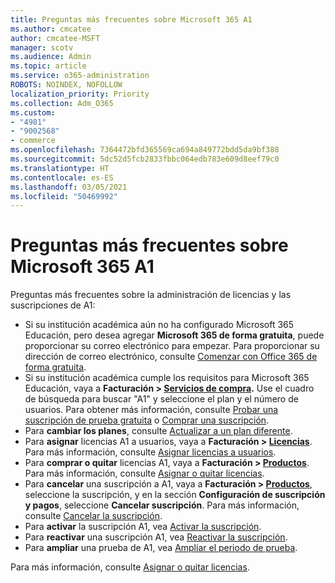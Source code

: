 ```yaml
---
title: Preguntas más frecuentes sobre Microsoft 365 A1
ms.author: cmcatee
author: cmcatee-MSFT
manager: scotv
ms.audience: Admin
ms.topic: article
ms.service: o365-administration
ROBOTS: NOINDEX, NOFOLLOW
localization_priority: Priority
ms.collection: Adm_O365
ms.custom:
- "4981"
- "9002568"
- commerce
ms.openlocfilehash: 7364472bfd365569ca694a849772bdd5da9bf388
ms.sourcegitcommit: 5dc52d5fcb2833fbbc064edb783e609d8eef79c0
ms.translationtype: HT
ms.contentlocale: es-ES
ms.lasthandoff: 03/05/2021
ms.locfileid: "50469992"
---
```

# <a name="microsoft-365-a1-faq"></a>Preguntas más frecuentes sobre Microsoft 365 A1

Preguntas más frecuentes sobre la administración de licencias y las suscripciones de A1:

- Si su institución académica aún no ha configurado Microsoft 365 Educación, pero desea agregar **Microsoft 365 de forma gratuita**, puede proporcionar su correo electrónico para empezar. Para proporcionar su dirección de correo electrónico, consulte [Comenzar con Office 365 de forma gratuita](https://www.microsoft.com/education/products/office).  
- Si su institución académica cumple los requisitos para Microsoft 365 Educación, vaya a **Facturación > [Servicios de compra](https://go.microsoft.com/fwlink/p/?linkid=868433).** Use el cuadro de búsqueda para buscar "A1" y seleccione el plan y el número de usuarios. Para obtener más información, consulte [Probar una suscripción de prueba gratuita](https://docs.microsoft.com/microsoft-365/commerce/try-or-buy-microsoft-365#try-a-free-trial-subscription) o [Comprar una suscripción](https://docs.microsoft.com/microsoft-365/commerce/try-or-buy-microsoft-365#buy-a-different-subscription).
- Para **cambiar los planes**, consulte [Actualizar a un plan diferente](https://docs.microsoft.com/microsoft-365/commerce/subscriptions/upgrade-to-different-plan).
- Para **asignar** licencias A1 a usuarios, vaya a **Facturación > [Licencias](https://go.microsoft.com/fwlink/p/?linkid=842264)**. Para más información, consulte [Asignar licencias a usuarios](https://docs.microsoft.com/microsoft-365/admin/manage/assign-licenses-to-users).
- Para **comprar o quitar** licencias A1, vaya a **Facturación > [Productos](https://go.microsoft.com/fwlink/p/?linkid=842054)**. Para más información, consulte [Asignar o quitar licencias](https://docs.microsoft.com/microsoft-365/commerce/licenses/buy-licenses#buy-or-remove-licenses-for-your-business-subscription).
- Para **cancelar** una suscripción a A1, vaya a **Facturación > [Productos](https://go.microsoft.com/fwlink/p/?linkid=842054)**, seleccione la suscripción, y en la sección **Configuración de suscripción y pagos**, seleccione **Cancelar suscripción**. Para más información, consulte [Cancelar la suscripción](https://docs.microsoft.com/microsoft-365/commerce/subscriptions/cancel-your-subscription).
- Para **activar** la suscripción A1, vea [Activar la suscripción](https://docs.microsoft.com/alchemyinsights/activate-your-office-365-subscription).
- Para **reactivar** una suscripción A1, vea [Reactivar la suscripción](https://docs.microsoft.com/alchemyinsights/reactivate-your-subscription).
- Para **ampliar** una prueba de A1, vea [Ampliar el periodo de prueba](https://docs.microsoft.com/microsoft-365/commerce/extend-your-trial).

Para más información, consulte [Asignar o quitar licencias](https://docs.microsoft.com/microsoft-365/commerce/licenses/buy-licenses).